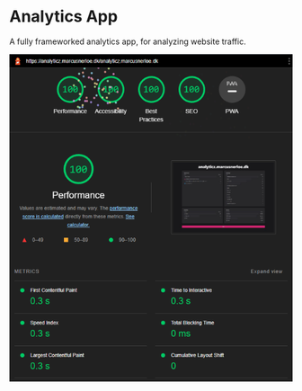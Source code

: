 # Analytics App

A fully frameworked analytics app, for analyzing website traffic.

![Lighthouse Performance](public/lighthouse_performance.png)
